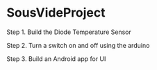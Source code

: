 # SousVideProject

Step 1. 
Build the Diode Temperature Sensor

Step 2. 
Turn a switch on and off using the arduino 

Step 3. 
Build an Android app for UI 
